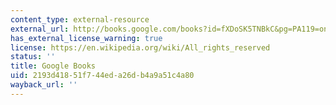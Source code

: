 ```yaml
---
content_type: external-resource
external_url: http://books.google.com/books?id=fXDoSK5TNBkC&pg=PA119=onepage
has_external_license_warning: true
license: https://en.wikipedia.org/wiki/All_rights_reserved
status: ''
title: Google Books
uid: 2193d418-51f7-44ed-a26d-b4a9a51c4a80
wayback_url: ''
---
```

